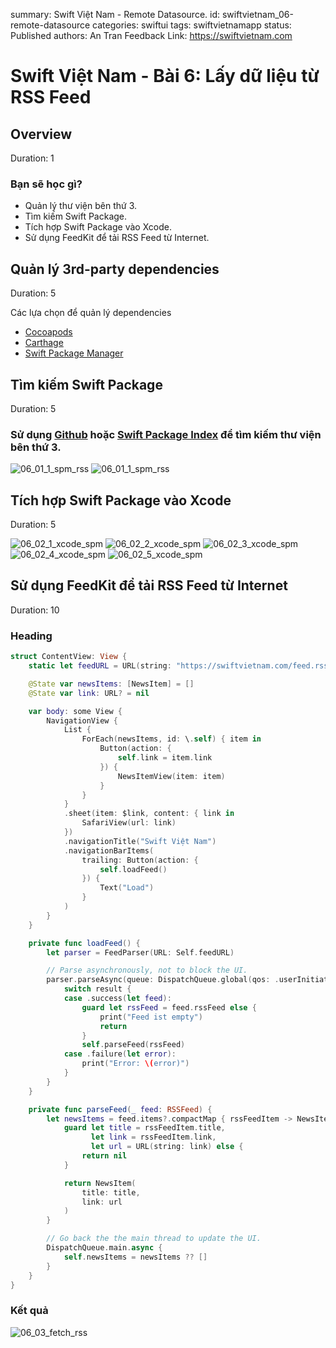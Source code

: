 summary: Swift Việt Nam - Remote Datasource.
id: swiftvietnam_06-remote-datasource
categories: swiftui
tags: swiftvietnamapp
status: Published
authors: An Tran
Feedback Link: https://swiftvietnam.com

# Swift Việt Nam - Bài 6: Lấy dữ liệu từ RSS Feed
<!-- ------------------------ -->
## Overview
Duration: 1

### Bạn sẽ học gì?
- Quản lý thư viện bên thứ 3.
- Tìm kiếm Swift Package.
- Tích hợp Swift Package vào Xcode.
- Sử dụng FeedKit để tải RSS Feed từ Internet.

<!-- ------------------------ -->
## Quản lý 3rd-party dependencies
Duration: 5

Các lựa chọn để quản lý dependencies
- [Cocoapods](https://cocoapods.org/)
- [Carthage](https://github.com/Carthage/Carthage)
- [Swift Package Manager](https://swift.org/package-manager/)

<!-- ------------------------ -->
## Tìm kiếm Swift Package
Duration: 5

### Sử dụng [Github](https://github.com) hoặc [Swift Package Index](https://swiftpackageindex.com/) để tìm kiếm thư viện bên thứ 3.

![06_01_1_spm_rss](assets/06/06_01_1_spm_rss.png)
![06_01_1_spm_rss](assets/06/06_01_2_spm_rss.png)

<!-- ------------------------ -->
## Tích hợp Swift Package vào Xcode
Duration: 5

![06_02_1_xcode_spm](assets/06/06_02_1_xcode_spm.png)
![06_02_2_xcode_spm](assets/06/06_02_2_xcode_spm.png)
![06_02_3_xcode_spm](assets/06/06_02_3_xcode_spm.png)
![06_02_4_xcode_spm](assets/06/06_02_4_xcode_spm.png)
![06_02_5_xcode_spm](assets/06/06_02_5_xcode_spm.png)

<!-- ------------------------ -->
## Sử dụng FeedKit để tải RSS Feed từ Internet
Duration: 10

### Heading 

```swift
struct ContentView: View {
    static let feedURL = URL(string: "https://swiftvietnam.com/feed.rss")!

    @State var newsItems: [NewsItem] = []
    @State var link: URL? = nil

    var body: some View {
        NavigationView {
            List {
                ForEach(newsItems, id: \.self) { item in
                    Button(action: {
                        self.link = item.link
                    }) {
                        NewsItemView(item: item)
                    }
                }
            }
            .sheet(item: $link, content: { link in
                SafariView(url: link)
            })
            .navigationTitle("Swift Việt Nam")
            .navigationBarItems(
                trailing: Button(action: {
                    self.loadFeed()
                }) {
                    Text("Load")
                }
            )
        }
    }

    private func loadFeed() {
        let parser = FeedParser(URL: Self.feedURL)

        // Parse asynchronously, not to block the UI.
        parser.parseAsync(queue: DispatchQueue.global(qos: .userInitiated)) { result in
            switch result {
            case .success(let feed):
                guard let rssFeed = feed.rssFeed else {
                    print("Feed ist empty")
                    return
                }
                self.parseFeed(rssFeed)
            case .failure(let error):
                print("Error: \(error)")
            }
        }
    }

    private func parseFeed(_ feed: RSSFeed) {
        let newsItems = feed.items?.compactMap { rssFeedItem -> NewsItem? in
            guard let title = rssFeedItem.title,
                  let link = rssFeedItem.link,
                  let url = URL(string: link) else {
                return nil
            }

            return NewsItem(
                title: title,
                link: url
            )
        }

        // Go back the the main thread to update the UI.
        DispatchQueue.main.async {
            self.newsItems = newsItems ?? []
        }
    }
}
```

### Kết quả

![06_03_fetch_rss](assets/06/06_03_fetch_rss.gif)
